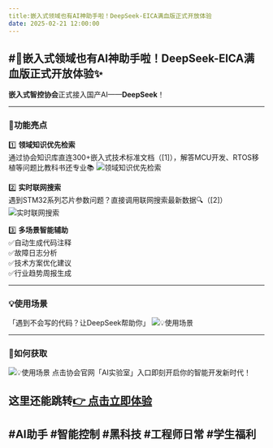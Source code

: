```yaml
---
title:嵌入式领域也有AI神助手啦！DeepSeek-EICA满血版正式开放体验
date: 2025-02-21 12:00:00
---
```

#🎉嵌入式领域也有AI神助手啦！DeepSeek-EICA满血版正式开放体验✨
---
**嵌入式智控协会**正式接入国产AI——**DeepSeek**！

---

### 🌟功能亮点
1️⃣ **领域知识优先检索**  
通过协会知识库直连300+嵌入式技术标准文档（[1]），解答MCU开发、RTOS移植等问题比教科书还专业📚
![领域知识优先检索](https://pic1.imgdb.cn/item/67b831f6d0e0a243d4014fcd.png)

2️⃣ **实时联网搜索**  
遇到STM32系列芯片参数问题？直接调用联网搜索最新数据🔍（[2]）
![实时联网搜索](https://pic1.imgdb.cn/item/67b8350dd0e0a243d40151d4.png)

3️⃣ **多场景智能辅助**  
✅自动生成代码注释  
✅故障日志分析  
✅技术方案优化建议  
✅行业趋势周报生成

---

### 💡使用场景
「遇到不会写的代码？让DeepSeek帮助你」
![💡使用场景](https://pic1.imgdb.cn/item/67b83303d0e0a243d4015063.png)

---

### 🚀如何获取
![💡使用场景](https://pic1.imgdb.cn/item/67b8382cd0e0a243d40152cd.png)
点击协会官网「AI实验室」入口即刻开启你的智能开发新时代！  

这里还能跳转[👉 点击立即体验](https://chat.jnjnjnn.cn)
---

#AI助手 #智能控制 #黑科技 #工程师日常 #学生福利
---
